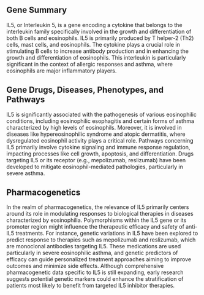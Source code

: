 ## Gene Summary
IL5, or Interleukin 5, is a gene encoding a cytokine that belongs to the interleukin family specifically involved in the growth and differentiation of both B cells and eosinophils. IL5 is primarily produced by T helper-2 (Th2) cells, mast cells, and eosinophils. The cytokine plays a crucial role in stimulating B cells to increase antibody production and in enhancing the growth and differentiation of eosinophils. This interleukin is particularly significant in the context of allergic responses and asthma, where eosinophils are major inflammatory players.

## Gene Drugs, Diseases, Phenotypes, and Pathways
IL5 is significantly associated with the pathogenesis of various eosinophilic conditions, including eosinophilic esophagitis and certain forms of asthma characterized by high levels of eosinophils. Moreover, it is involved in diseases like hypereosinophilic syndrome and atopic dermatitis, where dysregulated eosinophil activity plays a critical role. Pathways concerning IL5 primarily involve cytokine signaling and immune response regulation, impacting processes like cell growth, apoptosis, and differentiation. Drugs targeting IL5 or its receptor (e.g., mepolizumab, reslizumab) have been developed to mitigate eosinophil-mediated pathologies, particularly in severe asthma.

## Pharmacogenetics
In the realm of pharmacogenetics, the relevance of IL5 primarily centers around its role in modulating responses to biological therapies in diseases characterized by eosinophilia. Polymorphisms within the IL5 gene or its promoter region might influence the therapeutic efficacy and safety of anti-IL5 treatments. For instance, genetic variations in IL5 have been explored to predict response to therapies such as mepolizumab and reslizumab, which are monoclonal antibodies targeting IL5. These medications are used particularly in severe eosinophilic asthma, and genetic predictors of efficacy can guide personalized treatment approaches aiming to improve outcomes and minimize side effects. Although comprehensive pharmacogenetic data specific to IL5 is still expanding, early research suggests potential genetic markers could enhance the stratification of patients most likely to benefit from targeted IL5 inhibitor therapies.